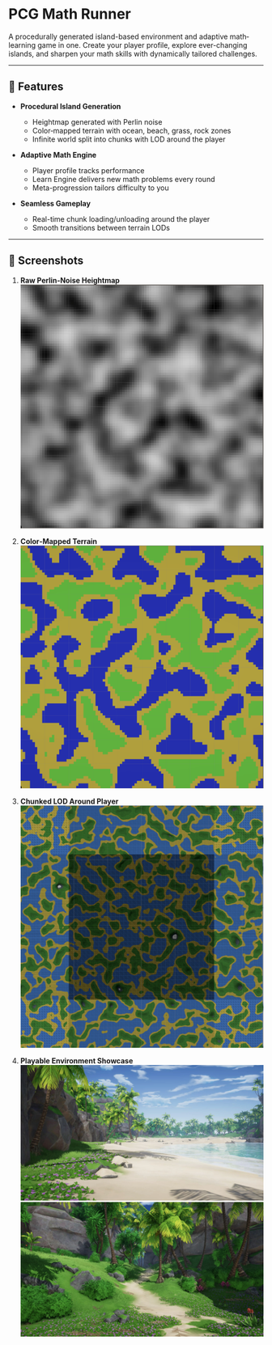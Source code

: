 # PCG Math Runner

A procedurally generated island-based environment and adaptive math‐learning game in one. Create your player profile, explore ever-changing islands, and sharpen your math skills with dynamically tailored challenges.

---

## 🚀 Features

- **Procedural Island Generation**

  - Heightmap generated with Perlin noise
  - Color‐mapped terrain with ocean, beach, grass, rock zones
  - Infinite world split into chunks with LOD around the player

- **Adaptive Math Engine**

  - Player profile tracks performance
  - Learn Engine delivers new math problems every round
  - Meta-progression tailors difficulty to you

- **Seamless Gameplay**
  - Real-time chunk loading/unloading around the player
  - Smooth transitions between terrain LODs

---

## 📸 Screenshots

1. **Raw Perlin‐Noise Heightmap**  
   ![Heightmap](Assets/Images/Noise.png)

2. **Color‐Mapped Terrain**  
   ![Color Map](Assets/Images/Colormap.png)

3. **Chunked LOD Around Player**  
   ![Chunks LOD](Assets/Images/Chunks.png)

4. **Playable Environment Showcase**  
   ![Island View](Assets/Images/island.jpeg)  
   ![Path View](Assets/Images/path.jpeg)
